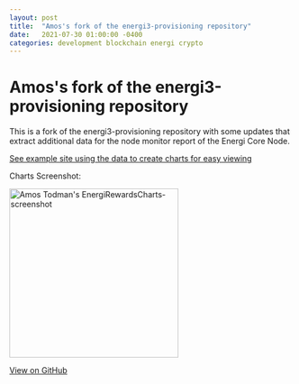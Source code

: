 ```yaml
---
layout: post
title:  "Amos's fork of the energi3-provisioning repository"
date:   2021-07-30 01:00:00 -0400
categories: development blockchain energi crypto
---
```


# Amos's fork of the energi3-provisioning repository

This is a fork of the energi3-provisioning repository with some updates that extract additional data for the node monitor report of the Energi Core Node.

[See example site using the data to create charts for easy viewing](https://amostodman.github.io/ATRewardsCharts-NRG/)

Charts Screenshot:

[<img alt="Amos Todman's EnergiRewardsCharts-screenshot" src="https://amostodman.github.io/ATRewardsCharts-NRG/EnergiRewardsCharts-screenshot.png" width="300"/>](https://amostodman.github.io/ATRewardsCharts-NRG/EnergiRewardsCharts-screenshot.png)

[View on GitHub](https://amostodman.github.io/ATRewardsCharts-NRG/)
